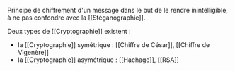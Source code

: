 Principe de chiffrement d'un message dans le but de le rendre inintelligible, à ne pas confondre avec la [[Stéganographie]]. 

Deux types de [[Cryptographie]] existent :
- la [[Cryptographie]] symétrique : [[Chiffre de César]], [[Chiffre de Vigenère]]
- la [[Cryptographie]] asymétrique : [[Hachage]], [[RSA]] 